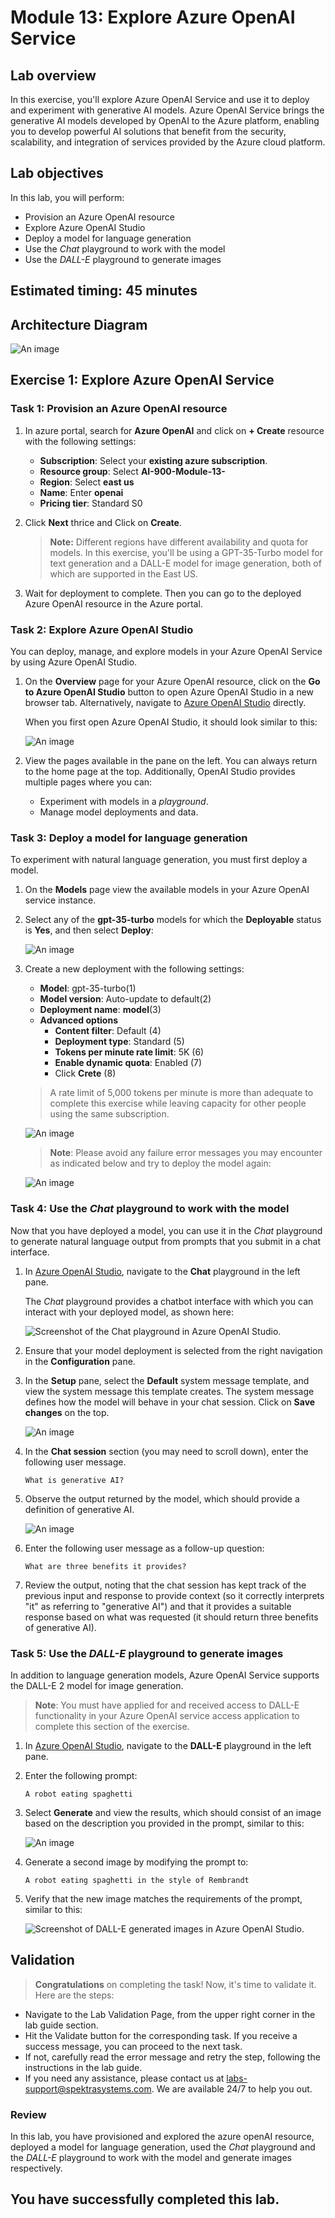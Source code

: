 # Module 13: Explore Azure OpenAI Service

## Lab overview

In this exercise, you'll explore Azure OpenAI Service and use it to deploy and experiment with generative AI models.
Azure OpenAI Service brings the generative AI models developed by OpenAI to the Azure platform, enabling you to develop powerful AI solutions that benefit from the security, scalability, and integration of services provided by the Azure cloud platform.

## Lab objectives

In this lab, you will perform:
- Provision an Azure OpenAI resource
- Explore Azure OpenAI Studio
- Deploy a model for language generation
- Use the *Chat* playground to work with the model
- Use the *DALL-E* playground to generate images

## Estimated timing: 45 minutes

## Architecture Diagram

![An image](media/Thirteen.PNG)

## Exercise 1: Explore Azure OpenAI Service

### Task 1: Provision an Azure OpenAI resource

1. In azure portal, search for **Azure OpenAI** and click on **+ Create** resource with the following settings:

    - **Subscription**: Select your **existing azure subscription**.
    - **Resource group**: Select **AI-900-Module-13-<inject key="DeploymentID" enableCopy="false" />**
    - **Region**: Select **east us**
    - **Name**: Enter **openai<inject key="DeploymentID" enableCopy="false" />**
    - **Pricing tier**: Standard S0

2. Click **Next** thrice and Click on **Create**.

   >**Note:** Different regions have different availability and quota for models. In this exercise, you'll be using a GPT-35-Turbo model for text generation and a DALL-E model for image generation, both of which are supported in the East US.

3. Wait for deployment to complete. Then you can go to the deployed Azure OpenAI resource in the Azure portal.

### Task 2: Explore Azure OpenAI Studio

You can deploy, manage, and explore models in your Azure OpenAI Service by using Azure OpenAI Studio.

1. On the **Overview** page for your Azure OpenAI resource, click on the **Go to Azure OpenAI Studio** button to open Azure OpenAI Studio in a new browser tab. Alternatively, navigate to [Azure OpenAI Studio](https://oai.azure.com/) directly.

    When you first open Azure OpenAI Studio, it should look similar to this:

    ![An image](media/lab13-1.png)

1. View the pages available in the pane on the left. You can always return to the home page at the top. Additionally, OpenAI Studio provides multiple pages where you can:
    - Experiment with models in a *playground*.
    - Manage model deployments and data.

### Task 3: Deploy a model for language generation

To experiment with natural language generation, you must first deploy a model.

1. On the **Models** page view the available models in your Azure OpenAI service instance.
1. Select any of the **gpt-35-turbo** models for which the **Deployable** status is **Yes**, and then select **Deploy**:

    ![An image](media/LABB13.png)

1. Create a new deployment with the following settings:
    - **Model**: gpt-35-turbo(1)
    - **Model version**: Auto-update to default(2)
    - **Deployment name**: **model<inject key="DeploymentID" enableCopy="false" />**(3)
    - **Advanced options**
        - **Content filter**: Default (4)
        - **Deployment type**: Standard (5)
        - **Tokens per minute rate limit**: 5K (6)
        - **Enable dynamic quota**: Enabled (7)
        - Click **Crete** (8)
    >  A rate limit of 5,000 tokens per minute is more than adequate to complete this exercise while leaving capacity for other people using the same subscription.
    
      ![An image](media/1111.png)

     >**Note**: Please avoid any failure error messages you may encounter as indicated below and try to deploy the model again:

      ![An image](media/error.png)

### Task 4: Use the *Chat* playground to work with the model

Now that you have deployed a model, you can use it in the *Chat* playground to generate natural language output from prompts that you submit in a chat interface.

1. In [Azure OpenAI Studio](https://oai.azure.com/), navigate to the **Chat** playground in the left pane.

    The *Chat* playground provides a chatbot interface with which you can interact with your deployed model, as shown here:

    ![Screenshot of the Chat playground in Azure OpenAI Studio.](./media/chat-playground(1).png)

1. Ensure that your model deployment is selected from the right navigation in the **Configuration** pane.

1. In the **Setup** pane, select the **Default** system message template, and view the system message this template creates. The system message defines how the model will behave in your chat session. Click on **Save changes** on the top.

   ![An image](media/chat.png)
   
1. In the **Chat session** section (you may need to scroll down), enter the following user message.

    ```
   What is generative AI?
    ```

1. Observe the output returned by the model, which should provide a definition of generative AI.

   ![An image](media/lab13-7.png)
   
1. Enter the following user message as a follow-up question:

    ```
   What are three benefits it provides?
    ```

1. Review the output, noting that the chat session has kept track of the previous input and response to provide context (so it correctly interprets "it" as referring to "generative AI") and that it provides a suitable response based on what was requested (it should return three benefits of generative AI).

### Task 5: Use the *DALL-E* playground to generate images

In addition to language generation models, Azure OpenAI Service supports the DALL-E 2 model for image generation.

> **Note**: You must have applied for and received access to DALL-E functionality in your Azure OpenAI service access application to complete this section of the exercise.

1. In [Azure OpenAI Studio](https://oai.azure.com/), navigate to the **DALL-E** playground in the left pane.
1. Enter the following prompt:

    ```
    A robot eating spaghetti
    ```

1. Select **Generate** and view the results, which should consist of an image based on the description you provided in the prompt, similar to this:

    ![An image](media/lab13-4.png)

1. Generate a second image by modifying the prompt to:

    ```
    A robot eating spaghetti in the style of Rembrandt
    ```
1. Verify that the new image matches the requirements of the prompt, similar to this:

    ![Screenshot of DALL-E generated images in Azure OpenAI Studio.](./media/dall-e-results(1).png)

## Validation

<validation step="7a610c9e-f8af-43f8-92f1-357e933d8a8d" />

> **Congratulations** on completing the task! Now, it's time to validate it. Here are the steps:
 
- Navigate to the Lab Validation Page, from the upper right corner in the lab guide section.
- Hit the Validate button for the corresponding task. If you receive a success message, you can proceed to the next task. 
- If not, carefully read the error message and retry the step, following the instructions in the lab guide.
- If you need any assistance, please contact us at labs-support@spektrasystems.com. We are available 24/7 to help you out.

### Review

In this lab, you have provisioned and explored the azure openAI resource, deployed a model for language generation, used the *Chat* playground and the *DALL-E* playground to work with the model and generate images respectively.

## You have successfully completed this lab.
